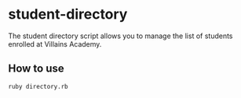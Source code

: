 # student-directory

The student directory script allows you to manage the list of students enrolled at Villains Academy. 

## How to use

```shell
ruby directory.rb
```